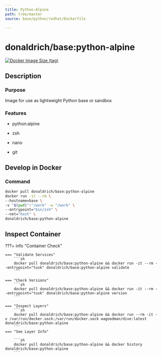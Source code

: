 ```yaml
---
title: Python-Alpine
path: tree/master
source: base/python/redhat/Dockerfile

---
```


# donaldrich/base:python-alpine

[![Docker Image Size (tag)](https://img.shields.io/docker/image-size/donaldrich/base/python-alpine?color=blue&label=size&logo=docker&style=flat-square)](https://hub.docker.com/r/donaldrich/base/python-alpine)

## Description

### Purpose

Image for use as lightweight Python base or sandbox

### Features

* python:alpine

* zsh

* nano

* git

## Develop in Docker

### Command

```sh
docker pull donaldrich/base:python-alpine
docker run -it --rm \
--hostname=base \
-v "$(pwd)":"/work" -w "/work" \
--entrypoint="bin/zsh" \
--net="host" \
donaldrich/base:python-alpine
```

## Inspect Container

???+ info "Container Check"

    === "Validate Services"
        ```sh
        docker pull donaldrich/base:python-alpine && docker run -it --rm --entrypoint="tusk" donaldrich/base:python-alpine validate
        ```

    === "Check Versions"
        ```sh
        docker pull donaldrich/base:python-alpine && docker run -it --rm --entrypoint="tusk" donaldrich/base:python-alpine version
        ```

    === "Inspect Layers"
        ```sh
        docker pull donaldrich/base:python-alpine && docker run --rm -it -v /var/run/docker.sock:/var/run/docker.sock wagoodman/dive:latest donaldrich/base:python-alpine
        ```
    === "See Layer Info"

        ```sh
        docker pull donaldrich/base:python-alpine && docker history donaldrich/base:python-alpine
        ```
